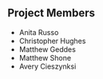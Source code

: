 ## Project Members
* Anita Russo 
* Christopher Hughes 
* Matthew Geddes
* Matthew Shone
* Avery Cieszynksi

